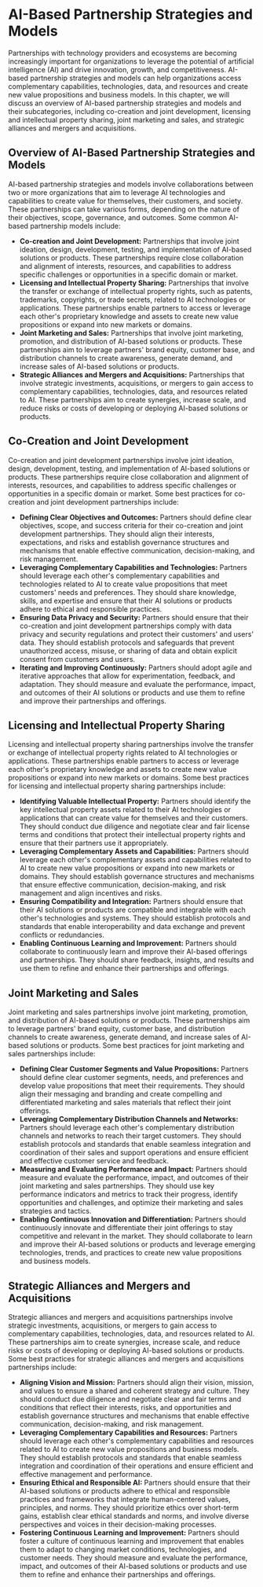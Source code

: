 AI-Based Partnership Strategies and Models
==========================================

Partnerships with technology providers and ecosystems are becoming increasingly important for organizations to leverage the potential of artificial intelligence (AI) and drive innovation, growth, and competitiveness. AI-based partnership strategies and models can help organizations access complementary capabilities, technologies, data, and resources and create new value propositions and business models. In this chapter, we will discuss an overview of AI-based partnership strategies and models and their subcategories, including co-creation and joint development, licensing and intellectual property sharing, joint marketing and sales, and strategic alliances and mergers and acquisitions.

Overview of AI-Based Partnership Strategies and Models
------------------------------------------------------

AI-based partnership strategies and models involve collaborations between two or more organizations that aim to leverage AI technologies and capabilities to create value for themselves, their customers, and society. These partnerships can take various forms, depending on the nature of their objectives, scope, governance, and outcomes. Some common AI-based partnership models include:

* **Co-creation and Joint Development:** Partnerships that involve joint ideation, design, development, testing, and implementation of AI-based solutions or products. These partnerships require close collaboration and alignment of interests, resources, and capabilities to address specific challenges or opportunities in a specific domain or market.
* **Licensing and Intellectual Property Sharing:** Partnerships that involve the transfer or exchange of intellectual property rights, such as patents, trademarks, copyrights, or trade secrets, related to AI technologies or applications. These partnerships enable partners to access or leverage each other's proprietary knowledge and assets to create new value propositions or expand into new markets or domains.
* **Joint Marketing and Sales:** Partnerships that involve joint marketing, promotion, and distribution of AI-based solutions or products. These partnerships aim to leverage partners' brand equity, customer base, and distribution channels to create awareness, generate demand, and increase sales of AI-based solutions or products.
* **Strategic Alliances and Mergers and Acquisitions:** Partnerships that involve strategic investments, acquisitions, or mergers to gain access to complementary capabilities, technologies, data, and resources related to AI. These partnerships aim to create synergies, increase scale, and reduce risks or costs of developing or deploying AI-based solutions or products.

Co-Creation and Joint Development
---------------------------------

Co-creation and joint development partnerships involve joint ideation, design, development, testing, and implementation of AI-based solutions or products. These partnerships require close collaboration and alignment of interests, resources, and capabilities to address specific challenges or opportunities in a specific domain or market. Some best practices for co-creation and joint development partnerships include:

* **Defining Clear Objectives and Outcomes:** Partners should define clear objectives, scope, and success criteria for their co-creation and joint development partnerships. They should align their interests, expectations, and risks and establish governance structures and mechanisms that enable effective communication, decision-making, and risk management.
* **Leveraging Complementary Capabilities and Technologies:** Partners should leverage each other's complementary capabilities and technologies related to AI to create value propositions that meet customers' needs and preferences. They should share knowledge, skills, and expertise and ensure that their AI solutions or products adhere to ethical and responsible practices.
* **Ensuring Data Privacy and Security:** Partners should ensure that their co-creation and joint development partnerships comply with data privacy and security regulations and protect their customers' and users' data. They should establish protocols and safeguards that prevent unauthorized access, misuse, or sharing of data and obtain explicit consent from customers and users.
* **Iterating and Improving Continuously:** Partners should adopt agile and iterative approaches that allow for experimentation, feedback, and adaptation. They should measure and evaluate the performance, impact, and outcomes of their AI solutions or products and use them to refine and improve their partnerships and offerings.

Licensing and Intellectual Property Sharing
-------------------------------------------

Licensing and intellectual property sharing partnerships involve the transfer or exchange of intellectual property rights related to AI technologies or applications. These partnerships enable partners to access or leverage each other's proprietary knowledge and assets to create new value propositions or expand into new markets or domains. Some best practices for licensing and intellectual property sharing partnerships include:

* **Identifying Valuable Intellectual Property:** Partners should identify the key intellectual property assets related to their AI technologies or applications that can create value for themselves and their customers. They should conduct due diligence and negotiate clear and fair license terms and conditions that protect their intellectual property rights and ensure that their partners use it appropriately.
* **Leveraging Complementary Assets and Capabilities:** Partners should leverage each other's complementary assets and capabilities related to AI to create new value propositions or expand into new markets or domains. They should establish governance structures and mechanisms that ensure effective communication, decision-making, and risk management and align incentives and risks.
* **Ensuring Compatibility and Integration:** Partners should ensure that their AI solutions or products are compatible and integrable with each other's technologies and systems. They should establish protocols and standards that enable interoperability and data exchange and prevent conflicts or redundancies.
* **Enabling Continuous Learning and Improvement:** Partners should collaborate to continuously learn and improve their AI-based offerings and partnerships. They should share feedback, insights, and results and use them to refine and enhance their partnerships and offerings.

Joint Marketing and Sales
-------------------------

Joint marketing and sales partnerships involve joint marketing, promotion, and distribution of AI-based solutions or products. These partnerships aim to leverage partners' brand equity, customer base, and distribution channels to create awareness, generate demand, and increase sales of AI-based solutions or products. Some best practices for joint marketing and sales partnerships include:

* **Defining Clear Customer Segments and Value Propositions:** Partners should define clear customer segments, needs, and preferences and develop value propositions that meet their requirements. They should align their messaging and branding and create compelling and differentiated marketing and sales materials that reflect their joint offerings.
* **Leveraging Complementary Distribution Channels and Networks:** Partners should leverage each other's complementary distribution channels and networks to reach their target customers. They should establish protocols and standards that enable seamless integration and coordination of their sales and support operations and ensure efficient and effective customer service and feedback.
* **Measuring and Evaluating Performance and Impact:** Partners should measure and evaluate the performance, impact, and outcomes of their joint marketing and sales partnerships. They should use key performance indicators and metrics to track their progress, identify opportunities and challenges, and optimize their marketing and sales strategies and tactics.
* **Enabling Continuous Innovation and Differentiation:** Partners should continuously innovate and differentiate their joint offerings to stay competitive and relevant in the market. They should collaborate to learn and improve their AI-based solutions or products and leverage emerging technologies, trends, and practices to create new value propositions and business models.

Strategic Alliances and Mergers and Acquisitions
------------------------------------------------

Strategic alliances and mergers and acquisitions partnerships involve strategic investments, acquisitions, or mergers to gain access to complementary capabilities, technologies, data, and resources related to AI. These partnerships aim to create synergies, increase scale, and reduce risks or costs of developing or deploying AI-based solutions or products. Some best practices for strategic alliances and mergers and acquisitions partnerships include:

* **Aligning Vision and Mission:** Partners should align their vision, mission, and values to ensure a shared and coherent strategy and culture. They should conduct due diligence and negotiate clear and fair terms and conditions that reflect their interests, risks, and opportunities and establish governance structures and mechanisms that enable effective communication, decision-making, and risk management.
* **Leveraging Complementary Capabilities and Resources:** Partners should leverage each other's complementary capabilities and resources related to AI to create new value propositions and business models. They should establish protocols and standards that enable seamless integration and coordination of their operations and ensure efficient and effective management and performance.
* **Ensuring Ethical and Responsible AI:** Partners should ensure that their AI-based solutions or products adhere to ethical and responsible practices and frameworks that integrate human-centered values, principles, and norms. They should prioritize ethics over short-term gains, establish clear ethical standards and norms, and involve diverse perspectives and voices in their decision-making processes.
* **Fostering Continuous Learning and Improvement:** Partners should foster a culture of continuous learning and improvement that enables them to adapt to changing market conditions, technologies, and customer needs. They should measure and evaluate the performance, impact, and outcomes of their AI-based solutions or products and use them to refine and enhance their partnerships and offerings.
